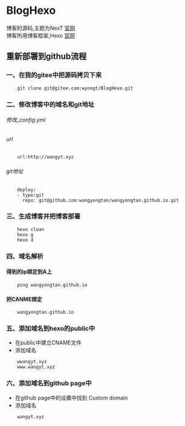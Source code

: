 # BlogHexo

博客的源码,主题为NexT  [官网](http://theme-next.iissnan.com/)  
博客所用博客框架,Hexo  [官网](https://hexo.io/zh-cn/)  

## 重新部署到github流程

### 一、在我的gitee中把源码拷贝下来

```
    git clone git@gitee.com:wyongt/BlogHexo.git
```

### 二、修改博客中的域名和git地址

######  修改_config.yml
######  url

```
    url:http://wangyt.xyz
```

###### git地址

```
    deploy:
    - type:git
      repo: git@github.com:wangyongtan/wangyongtan.github.io.git
```



### 三、生成博客并把博客部署

```
    hexo clean
    hexo g 
    hexo d
```

### 四、域名解析

#### 得到的ip绑定到A上

```
    ping wangyongtan.github.io 
```

#### 把CANME绑定

```
    wangyongtan.github.io
```

### 五、添加域名到hexo的public中
- 在public中建立CNAME文件
- 添加域名
```
    wwangyt.xyz
    www.wangyt.xyz
```

### 六、添加域名到github page中

- 在github page中的设置中找到 Custom domain
- 添加域名 

``` 
    wangyt.xyz
```


